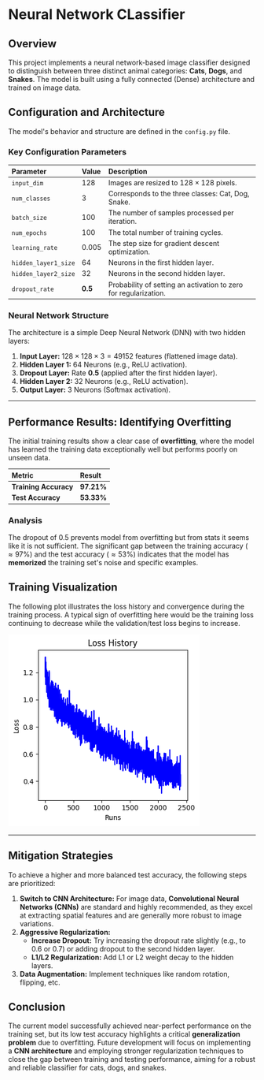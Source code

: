 # Neural Network CLassifier

## Overview

This project implements a neural network-based image classifier designed to distinguish between three distinct animal categories: **Cats**, **Dogs**, and **Snakes**. The model is built using a fully connected (Dense) architecture and trained on image data.

## Configuration and Architecture

The model's behavior and structure are defined in the `config.py` file.

### Key Configuration Parameters

| Parameter | Value | Description |
| :--- | :--- | :--- |
| `input_dim` | 128 | Images are resized to $128 \times 128$ pixels. |
| `num_classes` | 3 | Corresponds to the three classes: Cat, Dog, Snake. |
| `batch_size` | 100 | The number of samples processed per iteration. |
| `num_epochs` | 100 | The total number of training cycles. |
| `learning_rate` | 0.005 | The step size for gradient descent optimization. |
| `hidden_layer1_size` | 64 | Neurons in the first hidden layer. |
| `hidden_layer2_size` | 32 | Neurons in the second hidden layer. |
| `dropout_rate` | **0.5** | Probability of setting an activation to zero for regularization. |

### Neural Network Structure

The architecture is a simple Deep Neural Network (DNN) with two hidden layers:

1.  **Input Layer:** $128 \times 128 \times 3 = 49152$ features (flattened image data).
2.  **Hidden Layer 1:** 64 Neurons (e.g., ReLU activation).
3.  **Dropout Layer:** Rate **0.5** (applied after the first hidden layer).
4.  **Hidden Layer 2:** 32 Neurons (e.g., ReLU activation).
5.  **Output Layer:** 3 Neurons (Softmax activation).

---

## Performance Results: Identifying Overfitting

The initial training results show a clear case of **overfitting**, where the model has learned the training data exceptionally well but performs poorly on unseen data.

| Metric | Result |
| :--- | :--- |
| **Training Accuracy** | **97.21%** |
| **Test Accuracy** | **53.33%** |

### Analysis

The dropout of 0.5 prevents model from overfitting but from stats it seems like it is not sufficient.
The significant gap between the training accuracy ($\approx 97\%$) and the test accuracy ($\approx 53\%$) indicates that the model has **memorized** the training set's noise and specific examples.

## Training Visualization

The following plot illustrates the loss history and convergence during the training process. A typical sign of overfitting here would be the training loss continuing to decrease while the validation/test loss begins to increase.

![Loss History Statistics](https://github.com/gopalsingh2910/classifier-NN/blob/main/loss_history_stats.png)

---

## Mitigation Strategies

To achieve a higher and more balanced test accuracy, the following steps are prioritized:

1.  **Switch to CNN Architecture:** For image data, **Convolutional Neural Networks (CNNs)** are standard and highly recommended, as they excel at extracting spatial features and are generally more robust to image variations.
2.  **Aggressive Regularization:**
    * **Increase Dropout:** Try increasing the dropout rate slightly (e.g., to $0.6$ or $0.7$) or adding dropout to the second hidden layer.
    * **L1/L2 Regularization:** Add L1 or L2 weight decay to the hidden layers.
3.  **Data Augmentation:** Implement techniques like random rotation, flipping, etc.

## Conclusion

The current model successfully achieved near-perfect performance on the training set, but its low test accuracy highlights a critical **generalization problem** due to overfitting. Future development will focus on implementing a **CNN architecture** and employing stronger regularization techniques to close the gap between training and testing performance, aiming for a robust and reliable classifier for cats, dogs, and snakes.
